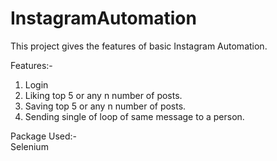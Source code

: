 # InstagramAutomation
This project gives the features of basic Instagram Automation.

Features:-
<br/>
1. Login 
2. Liking top 5 or any n number of posts. 
3. Saving top 5 or any n number of posts. 
4. Sending single of loop of same message to a person.

Package Used:-
<br/>
Selenium

